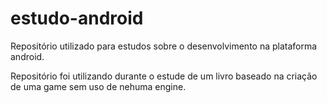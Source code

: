 # estudo-android
Repositório utilizado para estudos sobre o desenvolvimento na plataforma android.

Repositório foi utilizando durante o estude de um livro baseado na criação de uma game sem uso de nehuma engine.
